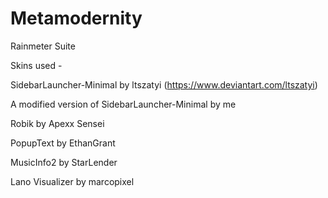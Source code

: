 # Metamodernity
Rainmeter Suite

Skins used -

SidebarLauncher-Minimal by ltszatyi (https://www.deviantart.com/ltszatyi)

A modified version of SidebarLauncher-Minimal by me

Robik by Apexx Sensei

PopupText by EthanGrant

MusicInfo2 by StarLender

Lano Visualizer by marcopixel
